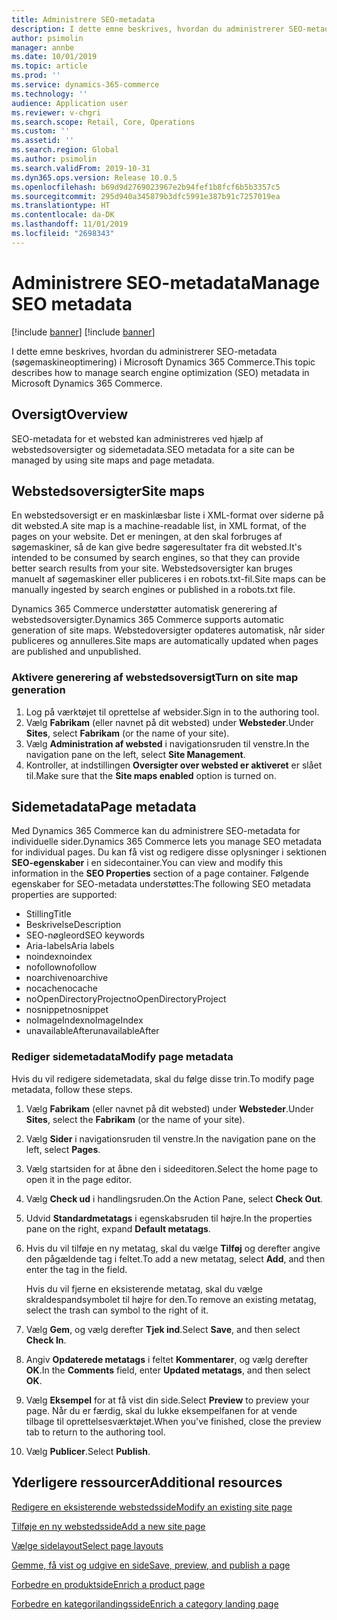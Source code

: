 ```yaml
---
title: Administrere SEO-metadata
description: I dette emne beskrives, hvordan du administrerer SEO-metadata (søgemaskineoptimering) i Microsoft Dynamics 365 Commerce.
author: psimolin
manager: annbe
ms.date: 10/01/2019
ms.topic: article
ms.prod: ''
ms.service: dynamics-365-commerce
ms.technology: ''
audience: Application user
ms.reviewer: v-chgri
ms.search.scope: Retail, Core, Operations
ms.custom: ''
ms.assetid: ''
ms.search.region: Global
ms.author: psimolin
ms.search.validFrom: 2019-10-31
ms.dyn365.ops.version: Release 10.0.5
ms.openlocfilehash: b69d9d2769023967e2b94fef1b8fcf6b5b3357c5
ms.sourcegitcommit: 295d940a345879b3dfc5991e387b91c7257019ea
ms.translationtype: HT
ms.contentlocale: da-DK
ms.lasthandoff: 11/01/2019
ms.locfileid: "2698343"
---
```

# <a name="manage-seo-metadata"></a><span data-ttu-id="b4f29-103">Administrere SEO-metadata</span><span class="sxs-lookup"><span data-stu-id="b4f29-103">Manage SEO metadata</span></span>

[!include [banner](includes/preview-banner.md)]
[!include [banner](includes/banner.md)]

<span data-ttu-id="b4f29-104">I dette emne beskrives, hvordan du administrerer SEO-metadata (søgemaskineoptimering) i Microsoft Dynamics 365 Commerce.</span><span class="sxs-lookup"><span data-stu-id="b4f29-104">This topic describes how to manage search engine optimization (SEO) metadata in Microsoft Dynamics 365 Commerce.</span></span>

## <a name="overview"></a><span data-ttu-id="b4f29-105">Oversigt</span><span class="sxs-lookup"><span data-stu-id="b4f29-105">Overview</span></span>

<span data-ttu-id="b4f29-106">SEO-metadata for et websted kan administreres ved hjælp af webstedsoversigter og sidemetadata.</span><span class="sxs-lookup"><span data-stu-id="b4f29-106">SEO metadata for a site can be managed by using site maps and page metadata.</span></span>
    
## <a name="site-maps"></a><span data-ttu-id="b4f29-107">Webstedsoversigter</span><span class="sxs-lookup"><span data-stu-id="b4f29-107">Site maps</span></span>

<span data-ttu-id="b4f29-108">En webstedsoversigt er en maskinlæsbar liste i XML-format over siderne på dit websted.</span><span class="sxs-lookup"><span data-stu-id="b4f29-108">A site map is a machine-readable list, in XML format, of the pages on your website.</span></span> <span data-ttu-id="b4f29-109">Det er meningen, at den skal forbruges af søgemaskiner, så de kan give bedre søgeresultater fra dit websted.</span><span class="sxs-lookup"><span data-stu-id="b4f29-109">It's intended to be consumed by search engines, so that they can provide better search results from your site.</span></span> <span data-ttu-id="b4f29-110">Webstedsoversigter kan bruges manuelt af søgemaskiner eller publiceres i en robots.txt-fil.</span><span class="sxs-lookup"><span data-stu-id="b4f29-110">Site maps can be manually ingested by search engines or published in a robots.txt file.</span></span>

<span data-ttu-id="b4f29-111">Dynamics 365 Commerce understøtter automatisk generering af webstedsoversigter.</span><span class="sxs-lookup"><span data-stu-id="b4f29-111">Dynamics 365 Commerce supports automatic generation of site maps.</span></span> <span data-ttu-id="b4f29-112">Webstedoversigter opdateres automatisk, når sider publiceres og annulleres.</span><span class="sxs-lookup"><span data-stu-id="b4f29-112">Site maps are automatically updated when pages are published and unpublished.</span></span>

### <a name="turn-on-site-map-generation"></a><span data-ttu-id="b4f29-113">Aktivere generering af webstedsoversigt</span><span class="sxs-lookup"><span data-stu-id="b4f29-113">Turn on site map generation</span></span>

1. <span data-ttu-id="b4f29-114">Log på værktøjet til oprettelse af websider.</span><span class="sxs-lookup"><span data-stu-id="b4f29-114">Sign in to the authoring tool.</span></span>
1. <span data-ttu-id="b4f29-115">Vælg **Fabrikam** (eller navnet på dit websted) under **Websteder**.</span><span class="sxs-lookup"><span data-stu-id="b4f29-115">Under **Sites**, select **Fabrikam** (or the name of your site).</span></span>
1. <span data-ttu-id="b4f29-116">Vælg **Administration af websted** i navigationsruden til venstre.</span><span class="sxs-lookup"><span data-stu-id="b4f29-116">In the navigation pane on the left, select **Site Management**.</span></span>
1. <span data-ttu-id="b4f29-117">Kontroller, at indstillingen **Oversigter over websted er aktiveret** er slået til.</span><span class="sxs-lookup"><span data-stu-id="b4f29-117">Make sure that the **Site maps enabled** option is turned on.</span></span>

## <a name="page-metadata"></a><span data-ttu-id="b4f29-118">Sidemetadata</span><span class="sxs-lookup"><span data-stu-id="b4f29-118">Page metadata</span></span>

<span data-ttu-id="b4f29-119">Med Dynamics 365 Commerce kan du administrere SEO-metadata for individuelle sider.</span><span class="sxs-lookup"><span data-stu-id="b4f29-119">Dynamics 365 Commerce lets you manage SEO metadata for individual pages.</span></span> <span data-ttu-id="b4f29-120">Du kan få vist og redigere disse oplysninger i sektionen **SEO-egenskaber** i en sidecontainer.</span><span class="sxs-lookup"><span data-stu-id="b4f29-120">You can view and modify this information in the **SEO Properties** section of a page container.</span></span> <span data-ttu-id="b4f29-121">Følgende egenskaber for SEO-metadata understøttes:</span><span class="sxs-lookup"><span data-stu-id="b4f29-121">The following SEO metadata properties are supported:</span></span>

- <span data-ttu-id="b4f29-122">Stilling</span><span class="sxs-lookup"><span data-stu-id="b4f29-122">Title</span></span>
- <span data-ttu-id="b4f29-123">Beskrivelse</span><span class="sxs-lookup"><span data-stu-id="b4f29-123">Description</span></span>
- <span data-ttu-id="b4f29-124">SEO-nøgleord</span><span class="sxs-lookup"><span data-stu-id="b4f29-124">SEO keywords</span></span>
- <span data-ttu-id="b4f29-125">Aria-labels</span><span class="sxs-lookup"><span data-stu-id="b4f29-125">Aria labels</span></span>
- <span data-ttu-id="b4f29-126">noindex</span><span class="sxs-lookup"><span data-stu-id="b4f29-126">noindex</span></span>
- <span data-ttu-id="b4f29-127">nofollow</span><span class="sxs-lookup"><span data-stu-id="b4f29-127">nofollow</span></span>
- <span data-ttu-id="b4f29-128">noarchive</span><span class="sxs-lookup"><span data-stu-id="b4f29-128">noarchive</span></span>
- <span data-ttu-id="b4f29-129">nocache</span><span class="sxs-lookup"><span data-stu-id="b4f29-129">nocache</span></span>
- <span data-ttu-id="b4f29-130">noOpenDirectoryProject</span><span class="sxs-lookup"><span data-stu-id="b4f29-130">noOpenDirectoryProject</span></span>
- <span data-ttu-id="b4f29-131">nosnippet</span><span class="sxs-lookup"><span data-stu-id="b4f29-131">nosnippet</span></span>
- <span data-ttu-id="b4f29-132">noImageIndex</span><span class="sxs-lookup"><span data-stu-id="b4f29-132">noImageIndex</span></span>
- <span data-ttu-id="b4f29-133">unavailableAfter</span><span class="sxs-lookup"><span data-stu-id="b4f29-133">unavailableAfter</span></span>

### <a name="modify-page-metadata"></a><span data-ttu-id="b4f29-134">Rediger sidemetadata</span><span class="sxs-lookup"><span data-stu-id="b4f29-134">Modify page metadata</span></span>

<span data-ttu-id="b4f29-135">Hvis du vil redigere sidemetadata, skal du følge disse trin.</span><span class="sxs-lookup"><span data-stu-id="b4f29-135">To modify page metadata, follow these steps.</span></span>

1. <span data-ttu-id="b4f29-136">Vælg **Fabrikam** (eller navnet på dit websted) under **Websteder**.</span><span class="sxs-lookup"><span data-stu-id="b4f29-136">Under **Sites**, select the **Fabrikam** (or the name of your site).</span></span>
1. <span data-ttu-id="b4f29-137">Vælg **Sider** i navigationsruden til venstre.</span><span class="sxs-lookup"><span data-stu-id="b4f29-137">In the navigation pane on the left, select **Pages**.</span></span>
1. <span data-ttu-id="b4f29-138">Vælg startsiden for at åbne den i sideeditoren.</span><span class="sxs-lookup"><span data-stu-id="b4f29-138">Select the home page to open it in the page editor.</span></span>
1. <span data-ttu-id="b4f29-139">Vælg **Check ud** i handlingsruden.</span><span class="sxs-lookup"><span data-stu-id="b4f29-139">On the Action Pane, select **Check Out**.</span></span>
1. <span data-ttu-id="b4f29-140">Udvid **Standardmetatags** i egenskabsruden til højre.</span><span class="sxs-lookup"><span data-stu-id="b4f29-140">In the properties pane on the right, expand **Default metatags**.</span></span>
1. <span data-ttu-id="b4f29-141">Hvis du vil tilføje en ny metatag, skal du vælge **Tilføj** og derefter angive den pågældende tag i feltet.</span><span class="sxs-lookup"><span data-stu-id="b4f29-141">To add a new metatag, select **Add**, and then enter the tag in the field.</span></span>

    <span data-ttu-id="b4f29-142">Hvis du vil fjerne en eksisterende metatag, skal du vælge skraldespandsymbolet til højre for den.</span><span class="sxs-lookup"><span data-stu-id="b4f29-142">To remove an existing metatag, select the trash can symbol to the right of it.</span></span>

1. <span data-ttu-id="b4f29-143">Vælg **Gem**, og vælg derefter **Tjek ind**.</span><span class="sxs-lookup"><span data-stu-id="b4f29-143">Select **Save**, and then select **Check In**.</span></span>
1. <span data-ttu-id="b4f29-144">Angiv **Opdaterede metatags** i feltet **Kommentarer**, og vælg derefter **OK**.</span><span class="sxs-lookup"><span data-stu-id="b4f29-144">In the **Comments** field, enter **Updated metatags**, and then select **OK**.</span></span>
1. <span data-ttu-id="b4f29-145">Vælg **Eksempel** for at få vist din side.</span><span class="sxs-lookup"><span data-stu-id="b4f29-145">Select **Preview** to preview your page.</span></span> <span data-ttu-id="b4f29-146">Når du er færdig, skal du lukke eksempelfanen for at vende tilbage til oprettelsesværktøjet.</span><span class="sxs-lookup"><span data-stu-id="b4f29-146">When you've finished, close the preview tab to return to the authoring tool.</span></span>
1. <span data-ttu-id="b4f29-147">Vælg **Publicer**.</span><span class="sxs-lookup"><span data-stu-id="b4f29-147">Select **Publish**.</span></span>

## <a name="additional-resources"></a><span data-ttu-id="b4f29-148">Yderligere ressourcer</span><span class="sxs-lookup"><span data-stu-id="b4f29-148">Additional resources</span></span>

[<span data-ttu-id="b4f29-149">Redigere en eksisterende webstedsside</span><span class="sxs-lookup"><span data-stu-id="b4f29-149">Modify an existing site page</span></span>](modify-existing-page.md)

[<span data-ttu-id="b4f29-150">Tilføje en ny webstedsside</span><span class="sxs-lookup"><span data-stu-id="b4f29-150">Add a new site page</span></span>](add-new-page.md)

[<span data-ttu-id="b4f29-151">Vælge sidelayout</span><span class="sxs-lookup"><span data-stu-id="b4f29-151">Select page layouts</span></span>](select-page-layouts.md)

[<span data-ttu-id="b4f29-152">Gemme, få vist og udgive en side</span><span class="sxs-lookup"><span data-stu-id="b4f29-152">Save, preview, and publish a page</span></span>](save-preview-publish-page.md)

[<span data-ttu-id="b4f29-153">Forbedre en produktside</span><span class="sxs-lookup"><span data-stu-id="b4f29-153">Enrich a product page</span></span>](enrich-product-page.md)

[<span data-ttu-id="b4f29-154">Forbedre en kategorilandingsside</span><span class="sxs-lookup"><span data-stu-id="b4f29-154">Enrich a category landing page</span></span>](enrich-category-page.md)

